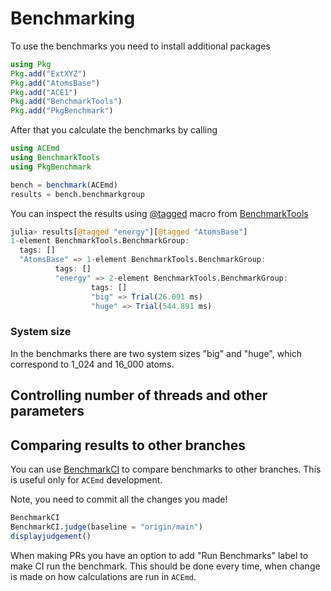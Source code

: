 # Benchmarking

To use the benchmarks you need to install additional packages

```julia
using Pkg
Pkg.add("ExtXYZ")
Pkg.add("AtomsBase")
Pkg.add("ACE1")
Pkg.add("BenchmarkTools")
Pkg.add("PkgBenchmark")
```

After that you calculate the benchmarks by calling

```julia
using ACEmd
using BenchmarkTools
using PkgBenchmark

bench = benchmark(ACEmd)
results = bench.benchmarkgroup
```

You can inspect the results using [@tagged](https://juliaci.github.io/BenchmarkTools.jl/stable/manual/#Indexing-into-a-BenchmarkGroup-using-@tagged) macro from [BenchmarkTools](https://github.com/JuliaCI/BenchmarkTools.jl)

```julia
julia> results[@tagged "energy"][@tagged "AtomsBase"]
1-element BenchmarkTools.BenchmarkGroup:
  tags: []
  "AtomsBase" => 1-element BenchmarkTools.BenchmarkGroup:
          tags: []
          "energy" => 2-element BenchmarkTools.BenchmarkGroup:
                  tags: []
                  "big" => Trial(26.091 ms)
                  "huge" => Trial(544.891 ms)
```

### System size

In the benchmarks there are two system sizes "big" and "huge", which correspond to 1_024 and 16_000 atoms.


## Controlling number of threads and other parameters



## Comparing results to other branches

You can use [BenchmarkCI](https://github.com/JuliaCI/PkgBenchmark.jl) to compare benchmarks to other branches. This is useful only for `ACEmd` development.

Note, you need to commit all the changes you made!

```julia
BenchmarkCI
BenchmarkCI.judge(baseline = "origin/main")
displayjudgement()
```

When making PRs you have an option to add "Run Benchmarks" label to make CI run the benchmark. This should be done every time, when change is made on how calculations are run in `ACEmd`.